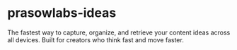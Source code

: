 # prasowlabs-ideas
The fastest way to capture, organize, and retrieve your content ideas across all devices. Built for creators who think fast and move faster.
